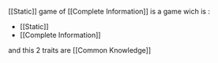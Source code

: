 [[Static]] game of [[Complete Information]]  is a game wich is :

- [[Static]]
- [[Complete Information]]

and this 2 traits are [[Common Knowledge]] 
